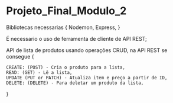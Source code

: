 # Projeto_Final_Modulo_2

Bibliotecas necessarias {
    Nodemon,
    Express,
  }
  
É necessario o uso de ferramenta de cliente de API REST;
  
API de lista de produtos usando operações CRUD, na API REST se consegue {

    CREATE: (POST) - Cria o produto para a lista,
    READ: (GET) - Lê a lista,
    UPDATE (PUT or PATCH) - Atualiza item e preço a partir de ID,
    DELETE: (DELETE) - Para deletar um produto da lista,
}
